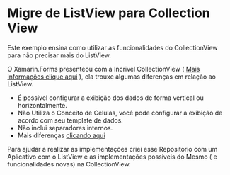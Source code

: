 # Migre de ListView para Collection View

Este exemplo ensina como utilizar as funcionalidades do CollectionView para não precisar mais do ListView.

O Xamarin.Forms  presenteou com a Incrivel CollectionView ( [Mais informações clique aqui](https://medium.com/@bertuzzi/o-x-do-xamarin-forms-4-0-collectionview-e-carouselview-2c277f61d063) ), ela trouxe algumas diferenças em relação ao ListView.

* É possivel configurar a exibição dos dados de forma vertical ou horizontalmente.
* Não Utiliza o Conceito de Celulas, você pode configurar a exibição de acordo com seu template de dados.
* Não inclui separadores internos.
* Mais diferenças [clicando aqui](https://docs.microsoft.com/pt-br/xamarin/xamarin-forms/user-interface/collectionview/introduction)

Para ajudar a realizar as implementações criei esse Repositorio com um Aplicativo com o ListView e as implementações possiveis do Mesmo ( e funcionalidades novas) na CollectionView.

